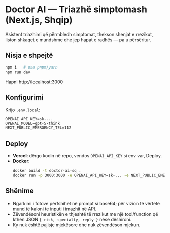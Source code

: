 # Doctor AI — Triazhë simptomash (Next.js, Shqip)

Asistent triazhimi që përmbledh simptomat, thekson shenjat e rrezikut, liston shkaqet e mundshme dhe jep hapat e radhës — pa u përsëritur.

## Nisja e shpejtë

```bash
npm i   # ose pnpm/yarn
npm run dev
```
Hapni http://localhost:3000

## Konfigurimi

Krijo `.env.local`:

```
OPENAI_API_KEY=sk-...
OPENAI_MODEL=gpt-5-think
NEXT_PUBLIC_EMERGENCY_TEL=112
```

## Deploy

- **Vercel**: dërgo kodin në repo, vendos `OPENAI_API_KEY` si env var, Deploy.
- **Docker**:
  ```bash
  docker build -t doctor-ai-sq .
  docker run -p 3000:3000 -e OPENAI_API_KEY=sk-... -e NEXT_PUBLIC_EMERGENCY_TEL=112 doctor-ai-sq
  ```

## Shënime

- Ngarkimi i fotove përfshihet në prompt si base64; për vizion të vërtetë mund të kaloni te inputi i imazhit në API.
- Zëvendësoni heuristikën e thjeshtë të rrezikut me një tool/function që kthen JSON `{ risk, specialty, reply }` nëse dëshironi.
- Ky nuk është pajisje mjekësore dhe nuk zëvendëson mjekun.

